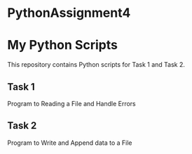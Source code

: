 # PythonAssignment4
# My Python Scripts
 
This repository contains Python scripts for Task 1 and Task 2.
 
## Task 1
Program to Reading a File and Handle Errors
 
## Task 2
Program to Write and Append data to a File